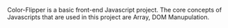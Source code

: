 Color-Flipper is a basic front-end Javascript project. The core concepts of Javascripts that are used in this project are Array, DOM Manupulation.
